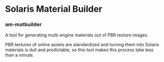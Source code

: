 # Solaris Material Builder
### am-matbuilder

A tool for generating multi-engine materials out of PBR texture images.

PBR textures of online assets are standardized and turning them into Solaris materials is dull and predictable, so this tool makes this process take less than a minute.